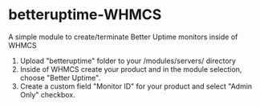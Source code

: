 # betteruptime-WHMCS
A simple module to create/terminate Better Uptime monitors inside of WHMCS

1. Upload "betteruptime" folder to your /modules/servers/ directory
2. Inside of WHMCS create your product and in the module selection, choose "Better Uptime". 
3. Create a custom field "Monitor ID" for your product and select "Admin Only" checkbox.
